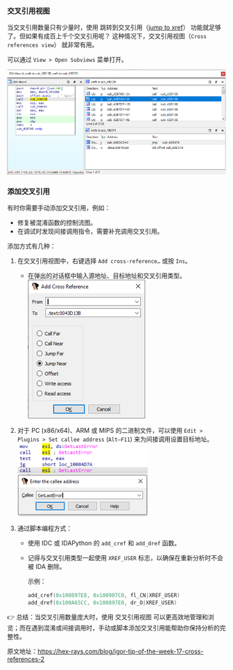 ### 交叉引用视图

当交叉引用数量只有少量时，使用 跳转到交叉引用（[jump to xref](https://hex-rays.com/blog/igor-tip-of-the-week-16-cross-references/)） 功能就足够了。但如果有成百上千个交叉引用呢？ 这种情况下，交叉引用视图（`Cross references view`） 就非常有用。

可以通过 `View > Open Subviews` 菜单打开。

![](assets/2020/11/xrefs_view.png)

### 添加交叉引用

有时你需要手动添加交叉引用，例如：

- 修复被混淆函数的控制流图。
- 在调试时发现间接调用指令，需要补充调用交叉引用。

添加方式有几种：

1. 在交叉引用视图中，右键选择 `Add cross-reference…` 或按 `Ins`。
   - 在弹出的对话框中输入源地址、目标地址和交叉引用类型。
     ![](assets/2020/11/xrefs_add.png)
1. 对于 PC (x86/x64)、ARM 或 MIPS 的二进制文件，可以使用 `Edit > Plugins > Set callee address` (`Alt–F11`) 来为间接调用设置目标地址。
   ![](assets/2020/11/xrefs_callee-300x168.png)
1. 通过脚本编程方式：

   - 使用 IDC 或 IDAPython 的 `add_cref` 和 `add_dref` 函数。
   - 记得与交叉引用类型一起使用 `XREF_USER` 标志，以确保在重新分析时不会被 IDA 删除。

     示例：

     ```c
     add_cref(0x100897E8, 0x100907C0, fl_CN|XREF_USER)
     add_dref(0x100A65CC, 0x100897E0, dr_O|XREF_USER)
     ```

👉 总结：当交叉引用数量庞大时，使用 交叉引用视图 可以更高效地管理和浏览；而在遇到混淆或间接调用时，手动或脚本添加交叉引用能帮助你保持分析的完整性。

原文地址：https://hex-rays.com/blog/igor-tip-of-the-week-17-cross-references-2
